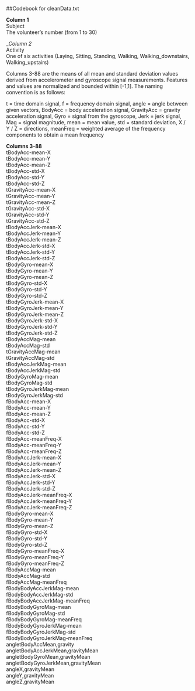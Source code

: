 ##Codebook for cleanData.txt

__Column 1__  
Subject  
	The volunteer’s number (from 1 to 30) 

__Column 2_  
Activity  
	One of six activities (Laying, Sitting, Standing, Walking, Walking_downstairs, Walking_upstairs)

Columns 3-88 are the means of all mean and standard deviation values derived from accelerometer and gyroscope signal measurements. Features and values are normalized and bounded within [-1,1]. The naming convention is as follows:

t = time domain signal, f = frequency domain signal, angle = angle between given vectors,
BodyAcc = body acceleration signal, GravityAcc = gravity acceleration signal,
Gyro = signal from the gyroscope, Jerk = jerk signal, Mag = signal magnitude, mean = mean value, std = standard deviation, X / Y / Z = directions, meanFreq = weighted average of the frequency components to obtain a mean frequency

__Columns 3-88__  
tBodyAcc-mean-X  
tBodyAcc-mean-Y  
tBodyAcc-mean-Z  
tBodyAcc-std-X  
tBodyAcc-std-Y  
tBodyAcc-std-Z  
tGravityAcc-mean-X  
tGravityAcc-mean-Y  
tGravityAcc-mean-Z  
tGravityAcc-std-X  
tGravityAcc-std-Y  
tGravityAcc-std-Z  
tBodyAccJerk-mean-X  
tBodyAccJerk-mean-Y  
tBodyAccJerk-mean-Z  
tBodyAccJerk-std-X  
tBodyAccJerk-std-Y  
tBodyAccJerk-std-Z  
tBodyGyro-mean-X  
tBodyGyro-mean-Y  
tBodyGyro-mean-Z  
tBodyGyro-std-X  
tBodyGyro-std-Y  
tBodyGyro-std-Z  
tBodyGyroJerk-mean-X  
tBodyGyroJerk-mean-Y  
tBodyGyroJerk-mean-Z  
tBodyGyroJerk-std-X  
tBodyGyroJerk-std-Y  
tBodyGyroJerk-std-Z  
tBodyAccMag-mean  
tBodyAccMag-std  
tGravityAccMag-mean  
tGravityAccMag-std  
tBodyAccJerkMag-mean  
tBodyAccJerkMag-std  
tBodyGyroMag-mean  
tBodyGyroMag-std  
tBodyGyroJerkMag-mean  
tBodyGyroJerkMag-std  
fBodyAcc-mean-X  
fBodyAcc-mean-Y  
fBodyAcc-mean-Z  
fBodyAcc-std-X  
fBodyAcc-std-Y  
fBodyAcc-std-Z  
fBodyAcc-meanFreq-X  
fBodyAcc-meanFreq-Y  
fBodyAcc-meanFreq-Z  
fBodyAccJerk-mean-X  
fBodyAccJerk-mean-Y  
fBodyAccJerk-mean-Z  
fBodyAccJerk-std-X  
fBodyAccJerk-std-Y  
fBodyAccJerk-std-Z  
fBodyAccJerk-meanFreq-X  
fBodyAccJerk-meanFreq-Y  
fBodyAccJerk-meanFreq-Z  
fBodyGyro-mean-X  
fBodyGyro-mean-Y  
fBodyGyro-mean-Z  
fBodyGyro-std-X  
fBodyGyro-std-Y  
fBodyGyro-std-Z  
fBodyGyro-meanFreq-X  
fBodyGyro-meanFreq-Y  
fBodyGyro-meanFreq-Z  
fBodyAccMag-mean  
fBodyAccMag-std  
fBodyAccMag-meanFreq  
fBodyBodyAccJerkMag-mean  
fBodyBodyAccJerkMag-std  
fBodyBodyAccJerkMag-meanFreq  
fBodyBodyGyroMag-mean  
fBodyBodyGyroMag-std  
fBodyBodyGyroMag-meanFreq  
fBodyBodyGyroJerkMag-mean  
fBodyBodyGyroJerkMag-std  
fBodyBodyGyroJerkMag-meanFreq  
angletBodyAccMean,gravity  
angletBodyAccJerkMean,gravityMean  
angletBodyGyroMean,gravityMean  
angletBodyGyroJerkMean,gravityMean  
angleX,gravityMean  
angleY,gravityMean  
angleZ,gravityMean  
